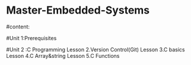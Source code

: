 # Master-Embedded-Systems

#content:

#Unit 1:Prerequisites

#Unit 2 :C Programming
Lesson 2.Version Control(Git)
Lesson 3.C basics
Lesson 4.C Array&string
Lesson 5.C Functions
